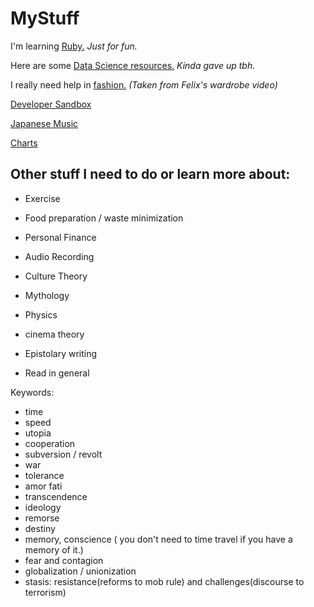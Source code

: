# MyStuff

I'm learning [Ruby.](Ruby/home.md) *Just for fun.*

Here are some [Data Science resources.](ML.md) *Kinda gave up tbh.*

I really need help in [fashion.](Clothing.md) *(Taken from Felix's wardrobe video)*

[Developer Sandbox](sandbox/home.md)

[Japanese Music](https://www.youtube.com/playlist?list=PL27NNm-I4NZgr6OKKcs_vqHoYyYd6EX7Z)

[Charts](charts.html)

## Other stuff I need to do or learn more about:

- Exercise
- Food preparation / waste minimization
- Personal Finance
- Audio Recording

- Culture Theory
- Mythology
- Physics
- cinema theory
- Epistolary writing
- Read in general

Keywords:
- time
- speed
- utopia
- cooperation
- subversion / revolt
- war
- tolerance
- amor fati
- transcendence
- ideology
- remorse
- destiny
- memory, conscience ( you don't need to time travel if you have a memory of it.)
- fear and contagion
- globalization / unionization
- stasis: resistance(reforms to mob rule) and challenges(discourse to terrorism)

